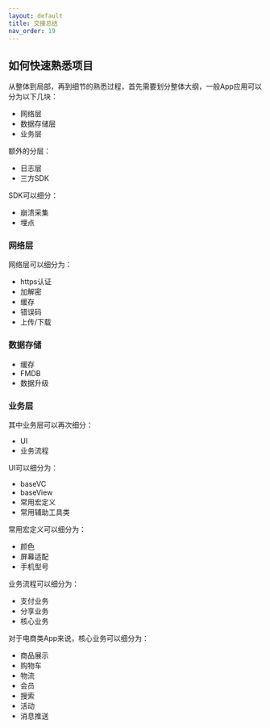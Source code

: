 ```yaml
---
layout: default
title: 交接总结
nav_order: 19
---
```


## 如何快速熟悉项目

从整体到局部，再到细节的熟悉过程，首先需要划分整体大纲，一般App应用可以分为以下几块：

- 网络层
- 数据存储层
- 业务层

额外的分层：
- 日志层
- 三方SDK

SDK可以细分：
- 崩溃采集
- 埋点


### 网络层

网络层可以细分为：

- https认证
- 加解密
- 缓存
- 错误码
- 上传/下载

### 数据存储

- 缓存
- FMDB
- 数据升级

### 业务层

其中业务层可以再次细分：
- UI
- 业务流程

UI可以细分为：
- baseVC
- baseView
- 常用宏定义
- 常用辅助工具类

常用宏定义可以细分为：
- 颜色
- 屏幕适配
- 手机型号

业务流程可以细分为：
- 支付业务
- 分享业务
- 核心业务

对于电商类App来说，核心业务可以细分为：
- 商品展示
- 购物车
- 物流
- 会员
- 搜索
- 活动
- 消息推送